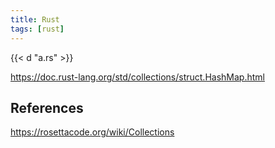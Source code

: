 ```yaml
---
title: Rust
tags: [rust]
---
```


{{< d "a.rs" >}}

<https://doc.rust-lang.org/std/collections/struct.HashMap.html>

## References

<https://rosettacode.org/wiki/Collections>
